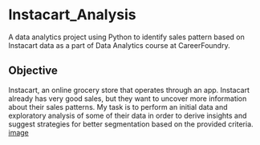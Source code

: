 # Instacart_Analysis
A data analytics project using Python to identify sales pattern based on Instacart data as a part of Data Analytics course at CareerFoundry.

## Objective
Instacart, an online grocery store that operates through an app. Instacart already has very good sales, but they want to uncover more information about their sales patterns. My task is to perform an initial data and exploratory analysis of some of their data in order to derive insights and suggest strategies for better segmentation based on the provided criteria.
[image](https://user-images.githubusercontent.com/63316120/183259463-fe62d872-ee83-4f6e-9bba-fcab57e4e179.png)
